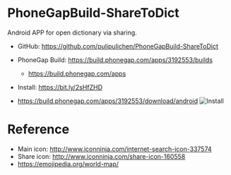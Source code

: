 # PhoneGapBuild-ShareToDict
Android APP for open dictionary via sharing.

- GitHub: https://github.com/pulipulichen/PhoneGapBuild-ShareToDict
- PhoneGap Build: https://build.phonegap.com/apps/3192553/builds
    * https://build.phonegap.com/apps

- Install: https://bit.ly/2sHfZHD
* https://build.phonegap.com/apps/3192553/download/android
![Install](https://chart.googleapis.com/chart?chs=116x116&cht=qr&chl=https://build.phonegap.com/apps/3192553/install/1zzwAH1VnJyLaAbEYZvn&chld=L|1&choe=UTF-8)

# Reference
- Main icon: http://www.iconninja.com/internet-search-icon-337574
- Share icon: http://www.iconninja.com/share-icon-160558
- https://emojipedia.org/world-map/